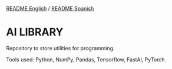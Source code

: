[README English](https://github.com/danibcorr/AI_LIB/blob/main/README.md) / [README Spanish](https://github.com/danibcorr/AI_LIB/blob/main/README_SP.md)
# AI LIBRARY
Repository to store utilities for programming. 
<p>Tools used: Python, NumPy, Pandas, Tensorflow, FastAI, PyTorch.
